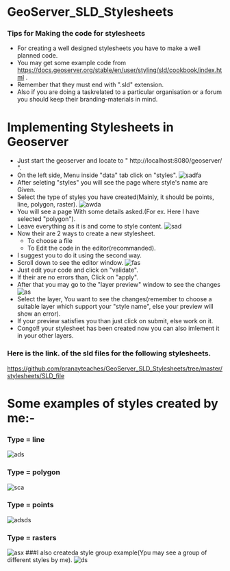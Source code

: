 # GeoServer_SLD_Stylesheets

### Tips for Making the code for stylesheets
* For creating a well designed stylesheets you have to make a well planned code.
* You may get some example code from https://docs.geoserver.org/stable/en/user/styling/sld/cookbook/index.html .
* Remember that they must end with ".sld" extension.
* Also if you are doing a taskrelated to a particular organisation or a forum you should keep their branding-materials in mind.
# Implementing Stylesheets in Geoserver

* Just start the geoserver and locate to " http://localhost:8080/geoserver/ ".
* On the left side, Menu inside "data" tab click on "styles".
![sadfa](https://github.com/pranayteaches/GeoServer_SLD_Stylesheets/blob/master/process/welcome.PNG)
* After seleting "styles" you will see the page where style's name are Given.
* Select the type of styles you have created(Mainly, it should be points, line, polygon, raster).
![awda](https://github.com/pranayteaches/GeoServer_SLD_Stylesheets/blob/master/process/styles.PNG)
* You will see a page With some details asked.(For ex. Here I have selected "polygon").
* Leave everything as it is and come to style content.
![sad](https://github.com/pranayteaches/GeoServer_SLD_Stylesheets/blob/master/process/styles_polygon.PNG)
* Now their are 2 ways to create a new stylesheet.
  * To choose a file
  * To Edit the code in the editor(recommanded).
* I suggest you to do it using the second way.
* Scroll down to see the editor window.
![fas](https://github.com/pranayteaches/GeoServer_SLD_Stylesheets/blob/master/process/code_window.PNG)
* Just edit your code and click on "validate".
* If their are no errors than, Click on "apply".
* After that you may go to the "layer preview" window to see the changes
![as](https://github.com/pranayteaches/GeoServer_SLD_Stylesheets/blob/master/process/preview.PNG)
* Select the layer, You want to see the changes(remember to choose a suitable layer which support your "style name", else your preview will show an error).
* If your preview satisfies you than just click on submit, else work on it.
* Congo!! your stylesheet has been created now you can also imlement it in your other layers.

### Here is the link. of the sld files for the following stylesheets.
https://github.com/pranayteaches/GeoServer_SLD_Stylesheets/tree/master/stylesheets/SLD_file

# Some examples of styles created by me:-
### Type = line
![ads](https://github.com/pranayteaches/GeoServer_SLD_Stylesheets/blob/master/stylesheets/PNG_file/line/line_AStream.PNG)
### Type = polygon
![sca](https://github.com/pranayteaches/GeoServer_SLD_Stylesheets/blob/master/stylesheets/PNG_file/polygon/polygon_states.PNG)
### Type = points
![adsds](https://github.com/pranayteaches/GeoServer_SLD_Stylesheets/blob/master/stylesheets/PNG_file/point/point_tigerpoi.PNG)
### Type = rasters
![asx](https://github.com/pranayteaches/GeoServer_SLD_Stylesheets/blob/master/stylesheets/PNG_file/raster/raster_Aarc_sample.PNG)
###I also createda style group example(Ypu may see a group of different styles by me).
![ds](https://github.com/pranayteaches/GeoServer_SLD_Stylesheets/blob/master/stylesheets/PNG_file/sld_group_example.PNG)

